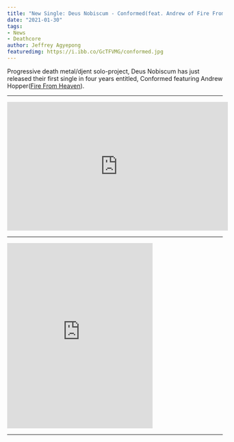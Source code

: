 ```yaml
---
title: "New Single: Deus Nobiscum - Conformed(feat. Andrew of Fire From Heaven)"
date: "2021-01-30"
tags:
- News
- Deathcore
author: Jeffrey Agyepong
featuredimg: https://i.ibb.co/GcTFVMG/conformed.jpg
---
```


Progressive death metal/djent solo-project, Deus Nobiscum has just released their first single in four years entitled, Conformed featuring Andrew Hopper([Fire From Heaven](https://firefromheavenmetal.bandcamp.com/album/deathcore-symphony)).

<hr>

<div class="video-container"><iframe src="https://www.youtube.com/embed/fev_592vIOI" width="516" height="300" frameborder="0"></iframe></div>

<hr>

<iframe style="border: 0; width: 340px; height: 432px;" src="https://bandcamp.com/EmbeddedPlayer/track=2539664583/size=large/bgcol=ffffff/linkcol=0687f5/tracklist=false/transparent=true/" seamless><a href="https://deusnobiscum.bandcamp.com/track/conformed-ft-fire-from-heaven">Conformed (ft. Fire From Heaven) by Deus Nobiscum</a></iframe>

<hr>



